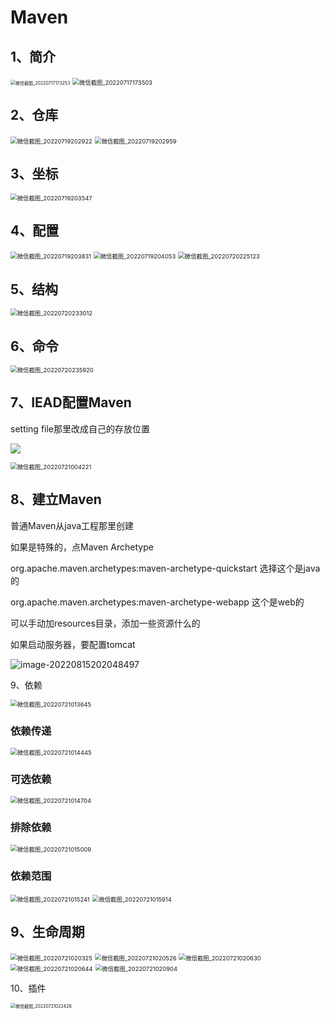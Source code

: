 # Maven

## 1、简介

<img src="C:\Users\waili\Desktop\usual\微信截图\Maven\微信截图_20220717173253.png" alt="微信截图_20220717173253" style="zoom:50%;" />

<img src="C:\Users\waili\Desktop\usual\微信截图\Maven\微信截图_20220717173503.png" alt="微信截图_20220717173503" style="zoom:67%;" />

## 2、仓库

<img src="C:\Users\waili\Desktop\usual\微信截图\Maven\微信截图_20220719202922.png" alt="微信截图_20220719202922" style="zoom:67%;" />



<img src="C:\Users\waili\Desktop\usual\微信截图\Maven\微信截图_20220719202959.png" alt="微信截图_20220719202959" style="zoom:67%;" />



## **3、坐标**

<img src="C:\Users\waili\Desktop\usual\微信截图\Maven\微信截图_20220719203547.png" alt="微信截图_20220719203547" style="zoom:67%;" />



## 4、配置

<img src="C:\Users\waili\Desktop\usual\微信截图\Maven\微信截图_20220719203831.png" alt="微信截图_20220719203831" style="zoom:67%;" />

<img src="C:\Users\waili\Desktop\usual\微信截图\Maven\微信截图_20220719204053.png" alt="微信截图_20220719204053" style="zoom:67%;" />

<img src="C:\Users\waili\Desktop\usual\微信截图\Maven\微信截图_20220720225123.png" alt="微信截图_20220720225123" style="zoom:67%;" />



## 5、结构

<img src="C:\Users\waili\Desktop\usual\微信截图\Maven\微信截图_20220720233012.png" alt="微信截图_20220720233012" style="zoom:67%;" />

## 6、命令

<img src="C:\Users\waili\Desktop\usual\微信截图\Maven\微信截图_20220720235920.png" alt="微信截图_20220720235920" style="zoom:67%;" />



## 7、IEAD配置Maven

setting file那里改成自己的存放位置

![](C:\Users\waili\Desktop\usual\微信截图\Maven\微信截图_20220731004438.png)

<img src="C:\Users\waili\Desktop\usual\微信截图\Maven\微信截图_20220721004221.png" alt="微信截图_20220721004221" style="zoom:67%;" />



## **8、建立Maven**

普通Maven从java工程那里创建

如果是特殊的，点Maven Archetype

org.apache.maven.archetypes:maven-archetype-quickstart   选择这个是java的

org.apache.maven.archetypes:maven-archetype-webapp  这个是web的

可以手动加resources目录，添加一些资源什么的

如果启动服务器，要配置tomcat

![image-20220815202048497](C:\Users\waili\AppData\Roaming\Typora\typora-user-images\image-20220815202048497.png)

9、依赖

<img src="C:\Users\waili\Desktop\usual\微信截图\Maven\微信截图_20220721013645.png" alt="微信截图_20220721013645" style="zoom:67%;" />

### 依赖传递

<img src="C:\Users\waili\Desktop\usual\微信截图\Maven\微信截图_20220721014445.png" alt="微信截图_20220721014445" style="zoom:67%;" />



### 可选依赖

<img src="C:\Users\waili\Desktop\usual\微信截图\Maven\微信截图_20220721014704.png" alt="微信截图_20220721014704" style="zoom:67%;" />

### 排除依赖

<img src="C:\Users\waili\Desktop\usual\微信截图\Maven\微信截图_20220721015009.png" alt="微信截图_20220721015009" style="zoom:67%;" />



### 依赖范围

<img src="C:\Users\waili\Desktop\usual\微信截图\Maven\微信截图_20220721015241.png" alt="微信截图_20220721015241" style="zoom:67%;" />

<img src="C:\Users\waili\Desktop\usual\微信截图\Maven\微信截图_20220721015914.png" alt="微信截图_20220721015914" style="zoom:67%;" />



## 9、生命周期

<img src="C:\Users\waili\Desktop\usual\微信截图\Maven\微信截图_20220721020325.png" alt="微信截图_20220721020325" style="zoom:67%;" />

<img src="C:\Users\waili\Desktop\usual\微信截图\Maven\微信截图_20220721020526.png" alt="微信截图_20220721020526" style="zoom:67%;" />

<img src="C:\Users\waili\Desktop\usual\微信截图\Maven\微信截图_20220721020630.png" alt="微信截图_20220721020630" style="zoom:67%;" />

<img src="C:\Users\waili\Desktop\usual\微信截图\Maven\微信截图_20220721020644.png" alt="微信截图_20220721020644" style="zoom:67%;" />

<img src="C:\Users\waili\Desktop\usual\微信截图\Maven\微信截图_20220721020904.png" alt="微信截图_20220721020904" style="zoom:67%;" />



10、插件

<img src="C:\Users\waili\Desktop\usual\微信截图\Maven\微信截图_20220721022428.png" alt="微信截图_20220721022428" style="zoom:50%;" />